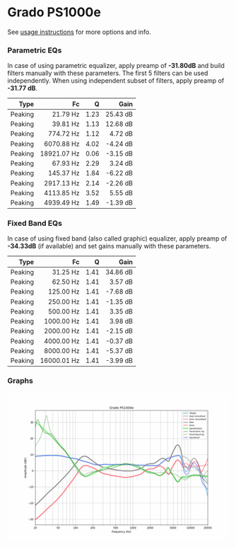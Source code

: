 # Grado PS1000e
See [usage instructions](https://github.com/jaakkopasanen/AutoEq#usage) for more options and info.

### Parametric EQs
In case of using parametric equalizer, apply preamp of **-31.80dB** and build filters manually
with these parameters. The first 5 filters can be used independently.
When using independent subset of filters, apply preamp of **-31.77 dB**.

| Type    | Fc          |    Q | Gain     |
|--------:|------------:|-----:|---------:|
| Peaking | 21.79 Hz    | 1.23 | 25.43 dB |
| Peaking | 39.81 Hz    | 1.13 | 12.68 dB |
| Peaking | 774.72 Hz   | 1.12 | 4.72 dB  |
| Peaking | 6070.88 Hz  | 4.02 | -4.24 dB |
| Peaking | 18921.07 Hz | 0.06 | -3.15 dB |
| Peaking | 67.93 Hz    | 2.29 | 3.24 dB  |
| Peaking | 145.37 Hz   | 1.84 | -6.22 dB |
| Peaking | 2917.13 Hz  | 2.14 | -2.26 dB |
| Peaking | 4113.85 Hz  | 3.52 | 5.55 dB  |
| Peaking | 4939.49 Hz  | 1.49 | -1.39 dB |

### Fixed Band EQs
In case of using fixed band (also called graphic) equalizer, apply preamp of **-34.33dB**
(if available) and set gains manually with these parameters.

| Type    | Fc          |    Q | Gain     |
|--------:|------------:|-----:|---------:|
| Peaking | 31.25 Hz    | 1.41 | 34.86 dB |
| Peaking | 62.50 Hz    | 1.41 | 3.57 dB  |
| Peaking | 125.00 Hz   | 1.41 | -7.68 dB |
| Peaking | 250.00 Hz   | 1.41 | -1.35 dB |
| Peaking | 500.00 Hz   | 1.41 | 3.35 dB  |
| Peaking | 1000.00 Hz  | 1.41 | 3.98 dB  |
| Peaking | 2000.00 Hz  | 1.41 | -2.15 dB |
| Peaking | 4000.00 Hz  | 1.41 | -0.37 dB |
| Peaking | 8000.00 Hz  | 1.41 | -5.37 dB |
| Peaking | 16000.01 Hz | 1.41 | -3.99 dB |

### Graphs
![](./Grado%20PS1000e.png)